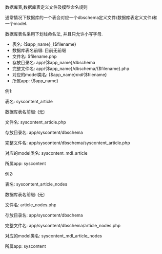 数据库表,数据库表定义文件及模型命名规则


通常情况下数据库的一个表会对应一个dbschema定义文件(数据库表定义文件)和一个model.

数据库表名采用下划线命名法, 并且只允许小写字母.

- 表名: {$app_name}_{$filename}
- 数据库表名前缀: 目前无前缀
- 文件名: $filename.php
- 存放目录名: app/{$app_name}/dbschema
- 完整文件名: app/{$app_name}/dbschema/{$filename}.php
- 对应的model类名: {$app_name}_mdl_{$filename}
- 所属app: {$app_name}


例1:

表名: syscontent_article

数据库表名前缀: (无)

文件名: syscontent_article.php

存放目录名: app/syscontent/dbschema

完整文件名: app/syscontent/dbschema/syscontent_article.php

对应的model类名: syscontent_mdl_article

所属app: syscontent


例2:

表名: syscontent_article_nodes

数据库表名前缀: (无)

文件名: article_nodes.php

存放目录名: app/syscontent/dbschema

完整文件名: app/syscontent/dbschema/article_nodes.php

对应的model类名: syscontent_mdl_article_nodes

所属app: syscontent

